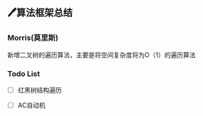  ## :pen:算法框架总结

### Morris(莫里斯)

新增二叉树的遍历算法，主要是将空间复杂度将为O（1）的遍历算法

### Todo List
   
 - [ ] 红黑树结构遍历
 
 - [ ] AC自动机
 

